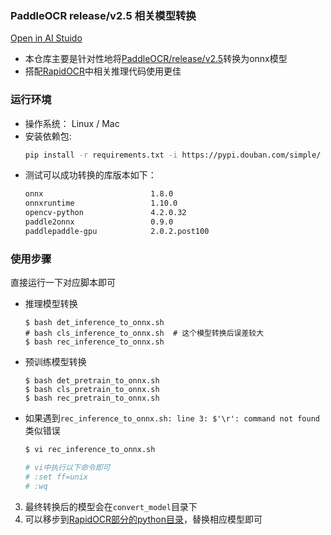 ### PaddleOCR release/v2.5 相关模型转换
<p align="left">
    <a href="https://aistudio.baidu.com/aistudio/projectdetail/3974957?_=1652277622041&shared=1" target="_blank">Open in AI Stuido</a>
</p>


- 本仓库主要是针对性地将[PaddleOCR/release/v2.5](https://github.com/PaddlePaddle/PaddleOCR/blob/release/2.5/doc/doc_ch/models_list.md)转换为onnx模型
- 搭配[RapidOCR](https://github.com/RapidAI/RapidOCR)中相关推理代码使用更佳

### 运行环境
- 操作系统： Linux / Mac
- 安装依赖包:
    ```bash
    pip install -r requirements.txt -i https://pypi.douban.com/simple/
    ```
- 测试可以成功转换的库版本如下：
  ```txt
  onnx                        1.8.0
  onnxruntime                 1.10.0
  opencv-python               4.2.0.32
  paddle2onnx                 0.9.0
  paddlepaddle-gpu            2.0.2.post100
  ```

### 使用步骤
直接运行一下对应脚本即可
- 推理模型转换
    ```shell
    $ bash det_inference_to_onnx.sh
    # bash cls_inference_to_onnx.sh  # 这个模型转换后误差较大
    $ bash rec_inference_to_onnx.sh
    ```
- 预训练模型转换
    ```shell
    $ bash det_pretrain_to_onnx.sh
    $ bash cls_pretrain_to_onnx.sh
    $ bash rec_pretrain_to_onnx.sh
    ```
- 如果遇到`rec_inference_to_onnx.sh: line 3: $'\r': command not found`类似错误
    ```bash
    $ vi rec_inference_to_onnx.sh

    # vi中执行以下命令即可
    # :set ff=unix
    # :wq
    ```
3. 最终转换后的模型会在`convert_model`目录下
4. 可以移步到[RapidOCR部分的python目录](https://github.com/RapidAI/RapidOCR/tree/main/python/onnxruntime_infer)，替换相应模型即可
